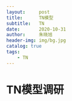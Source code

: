 ```yaml
---
layout:     post
title:      TN模型 
subtitle:   TN 
date:       2020-10-31
author:     朱晓旭
header-img: img/bg.jpg
catalog: true
tags:
    - TN 
---
```

# TN模型调研 
